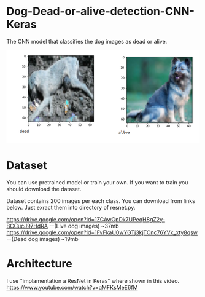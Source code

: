 # Dog-Dead-or-alive-detection-CNN-Keras
The CNN model that classifies the dog images as dead or alive.


![alt_img](./image.png)<br>


# Dataset

You can use pretrained model or train your own. 
If you want to train you should download the dataset.

Dataset contains 200 images per each class. You can download from links below. Just exract them into directory of resnet.py.

https://drive.google.com/open?id=1ZCAwGpDk7UPeqH8gZ2y-BCCucJ97HdRA --(Live dog images) ~37mb
https://drive.google.com/open?id=1FvFkaU0wYGTj3kjTCnc76YVx_xty8qsw --(Dead dog images) ~19mb


# Architecture


I use "implamentation a ResNet in Keras" where shown in this video.
https://www.youtube.com/watch?v=qMFKsMeE6fM



